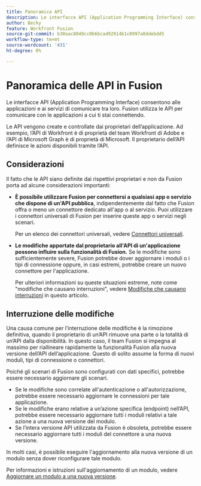 ```yaml
---
title: Panoramica API
description: Le interfacce API (Application Programming Interface) consentono alle applicazioni e ai servizi di comunicare tra loro. Fusion utilizza le API per comunicare con l’applicazione a cui ti stai connettendo. Ogni applicazione ha un’API separata.
author: Becky
feature: Workfront Fusion
source-git-commit: b30aac8040cc0b6bcad92914b1c0997a8ddebdd5
workflow-type: tm+mt
source-wordcount: '431'
ht-degree: 0%

---
```


# Panoramica delle API in Fusion

<!--Add me to TOCs-->

Le interfacce API (Application Programming Interface) consentono alle applicazioni e ai servizi di comunicare tra loro. Fusion utilizza le API per comunicare con le applicazioni a cui ti stai connettendo.

Le API vengono create e controllate dai proprietari dell’applicazione. Ad esempio, l’API di Workfront è di proprietà del team Workfront di Adobe e l’API di Microsoft Graph è di proprietà di Microsoft. Il proprietario dell’API definisce le azioni disponibili tramite l’API.

## Considerazioni

Il fatto che le API siano definite dai rispettivi proprietari e non da Fusion porta ad alcune considerazioni importanti:

* **È possibile utilizzare Fusion per connettersi a qualsiasi app o servizio che dispone di un&#39;API pubblica**, indipendentemente dal fatto che Fusion offra o meno un connettore dedicato all&#39;app o al servizio. Puoi utilizzare i connettori universali di Fusion per inserire queste app o servizi negli scenari.

  Per un elenco dei connettori universali, vedere [Connettori universali](/help/workfront-fusion/references/apps-and-modules/apps-and-modules-toc.md#universal-connectors).

* **Le modifiche apportate dal proprietario all&#39;API di un&#39;applicazione possono influire sulla funzionalità di Fusion.** Se le modifiche sono sufficientemente severe, Fusion potrebbe dover aggiornare i moduli o i tipi di connessione oppure, in casi estremi, potrebbe creare un nuovo connettore per l&#39;applicazione.

  Per ulteriori informazioni su queste situazioni estreme, note come &quot;modifiche che causano interruzioni&quot;, vedere [Modifiche che causano interruzioni](#breaking-changes) in questo articolo.


## Interruzione delle modifiche

Una causa comune per l’interruzione delle modifiche è la rimozione definitiva, quando il proprietario di un’API rimuove una parte o la totalità di un’API dalla disponibilità. In questo caso, il team Fusion si impegna al massimo per riallineare rapidamente la funzionalità Fusion alla nuova versione dell’API dell’applicazione. Questo di solito assume la forma di nuovi moduli, tipi di connessione o connettori.

Poiché gli scenari di Fusion sono configurati con dati specifici, potrebbe essere necessario aggiornare gli scenari.

* Se le modifiche sono correlate all&#39;autenticazione o all&#39;autorizzazione, potrebbe essere necessario aggiornare le connessioni per tale applicazione.
* Se le modifiche erano relative a un’azione specifica (endpoint) nell’API, potrebbe essere necessario aggiornare tutti i moduli relativi a tale azione a una nuova versione del modulo.
* Se l’intera versione API utilizzata da Fusion è obsoleta, potrebbe essere necessario aggiornare tutti i moduli del connettore a una nuova versione.

In molti casi, è possibile eseguire l&#39;aggiornamento alla nuova versione di un modulo senza dover riconfigurare tale modulo.

Per informazioni e istruzioni sull&#39;aggiornamento di un modulo, vedere [Aggiornare un modulo a una nuova versione](/help/workfront-fusion/manage-scenarios/update-module-to-new-version.md).
